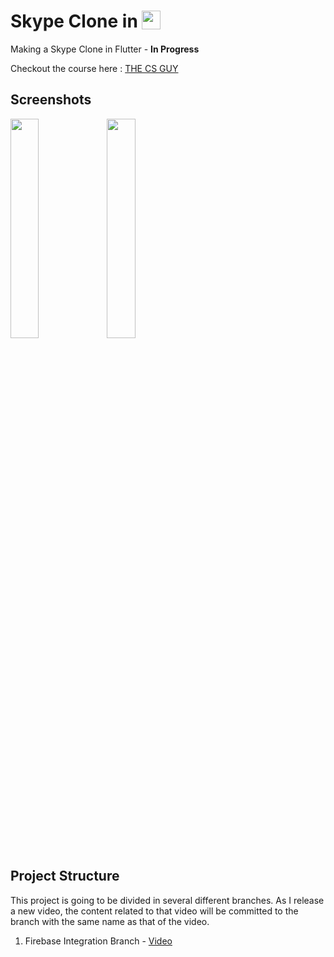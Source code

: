 # Skype Clone in <img src='http://sovitpoudel.com.np/wp-content/uploads/2019/01/flutter.png' height='30' width='30' align='top'>

Making a Skype Clone in Flutter - **In Progress**

Checkout the course here : [THE CS GUY](https://youtu.be/01PUYvVoLa8)

## Screenshots
<img src='https://raw.githubusercontent.com/Ronak99/Skype-Clone/screenshots/flutter_01.png' align='left' width='30%'>
<img src='https://raw.githubusercontent.com/Ronak99/Skype-Clone/screenshots/flutter_02.png' align='center' width='30%'>


## Project Structure

This project is going to be divided in several different branches. As I release a new video, the content related to that video will be committed to the branch with the same name as that of the video.

1. Firebase Integration Branch - [Video](https://youtu.be/P1riVXbCSAM)
